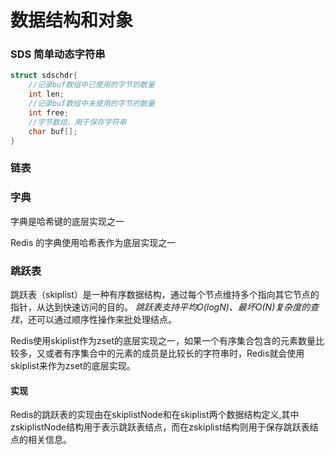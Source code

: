 # 数据结构和对象

### SDS 简单动态字符串
```c
struct sdschdr{
    //记录buf数组中已使用的字节的数量
    int len;
    //记录buf数组中未使用的字节的数量
    int free;
    //字节数组，用于保存字符串
    char buf[];
}
```

### 链表

### 字典
字典是哈希键的底层实现之一

Redis 的字典使用哈希表作为底层实现之一

### 跳跃表
跳跃表（skiplist）是一种有序数据结构，通过每个节点维持多个指向其它节点的指针，从达到快速访问的目的。
*跳跃表支持平均O(logN)、最坏O(N)复杂度的查找*，还可以通过顺序性操作来批处理结点。

Redis使用skiplist作为zset的底层实现之一，如果一个有序集合包含的元素数量比较多，又或者有序集合中的元素的成员是比较长的字符串时，Redis就会使用skiplist来作为zset的底层实现。

####  实现
Redis的跳跃表的实现由在skiplistNode和在skiplist两个数据结构定义,其中zskiplistNode结构用于表示跳跃表结点，而在zskiplist结构则用于保存跳跃表结点的相关信息。
